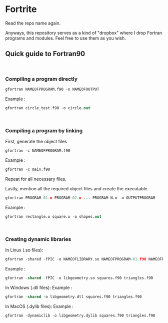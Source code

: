 # Fortrite
Read the repo name again.

Anyways, this repository serves as a kind of "dropbox" where I drop Fortran programs and modules.
Feel free to use them as you wish.

## Quick guide to Fortran90

<br />

### Compiling a program directly

```python
gfortran NAMEOFPROGRAM.f90 -o NAMEOFOUTPUT
```
Example :
```sql
gfortran circle_test.f90 -o circle.out
```

<br />

### Compiling a program by linking
First, generate the object files

```python
gfortran -c NAMEOFPROGRAM.f90
```
Example :
```sql
gfortran -c main.f90
```
Repeat for all necessary files.

Lastly, mention all the required object files and create the executable.
```python
gfortran PROGRAM-01.o PROGRAM-02.o ... PROGRAM-N.o -o OUTPUTPROGRAM
```
Example :
```sql
gfortran rectangle.o square.o -o shapes.out
```

<br />

### Creating dynamic libraries
In Linux (.so files):
```python
gfortran -shared -fPIC -o NAMEOFLIBRARY.so NAMEOFPROGRAM-01.f90 NAMEOFPROGRAM-02.f90 ... NAMEOFPROGRAM-N.f90
```
Example :
```sql
gfortran -shared -fPIC -o libgeometry.so squares.f90 triangles.f90
```
In Windows (.dll files):
Example :
```sql
gfortran -shared -o libgeometry.dll squares.f90 triangles.f90
```
In MacOS (.dylib files):
Example :
```sql
gfortran -dynamiclib -o libgeometry.dylib squares.f90 triangles.f90
```
